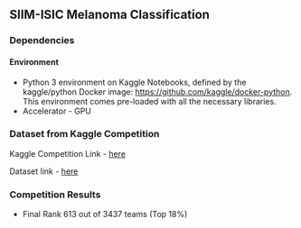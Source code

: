 ## SIIM-ISIC Melanoma Classification
 
### Dependencies

#### Environment

* Python 3 environment on Kaggle Notebooks, defined by the kaggle/python Docker image: https://github.com/kaggle/docker-python. This environment comes pre-loaded with all the necessary libraries.
* Accelerator - GPU


### Dataset from Kaggle Competition

Kaggle Competition Link - [here](https://www.kaggle.com/c/siim-isic-melanoma-classification)

Dataset link - [here](https://www.kaggle.com/c/siim-isic-melanoma-classification/data)


### Competition Results

- Final Rank 613 out of 3437 teams (Top 18%)
